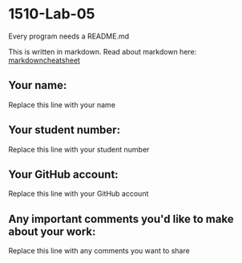 # 1510-Lab-05

Every program needs a README.md

This is written in markdown. Read about markdown here: [markdowncheatsheet](https://www.markdownguide.org/cheat-sheet/)

## Your name:
Replace this line with your name

## Your student number:
Replace this line with your student number

## Your GitHub account:
Replace this line with your GitHub account

## Any important comments you'd like to make about your work:
Replace this line with any comments you want to share
